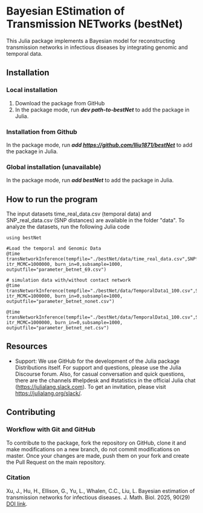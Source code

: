 # Bayesian EStimation of Transmission NETworks (bestNet)
This Julia package implements a Bayesian model for reconstructing transmission networks in infectious diseases by integrating genomic and temporal data.

## Installation
### Local installation
1. Download the package from GitHub
2. In the package mode, run ***dev path-to-bestNet*** to add the package in Julia.

### Installation from Github
In the package mode, run ***add https://github.com/lliu1871/bestNet*** to add the package in Julia.

### Global installation (unavailable)
In the package mode, run ***add bestNet*** to add the package in Julia.

## How to run the program
The input datasets time_real_data.csv (temporal data) and SNP_real_data.csv (SNP distances) are available in the folder "data". To analyze the datasets, run the following Julia code

    using bestNet
    
    #Load the temporal and Genomic Data
    @time transNetworkInference(tempfile="./bestNet/data/time_real_data.csv",SNPfile="./betnet2.0/data/SNP_real_data.csv",Contactfile="",genomeSize=4411532, itr_MCMC=1000000, burn_in=0,subsample=1000, outputfile="parameter_betnet_69.csv")
    
    # simulation data with/without contact network
    @time transNetworkInference(tempfile="./bestNet/data/TemporalData1_100.csv",SNPfile="./betnet2.0/data/SNP1_100.csv",Contactfile="",genomeSize=1000000, itr_MCMC=1000000, burn_in=0,subsample=1000, outputfile="parameter_betnet_nonet.csv")
    
    @time transNetworkInference(tempfile="./bestNet/data/TemporalData1_100.csv",SNPfile="./betnet2.0/data/SNP1_100.csv",Contactfile="./betnet2.0/data/ContactProb1_100.csv",genomeSize=1000000, itr_MCMC=1000000, burn_in=0,subsample=1000, outputfile="parameter_betnet_net.csv")
 

## Resources
- Support: We use GitHub for the development of the Julia package Distributions itself. For support and questions, please use the Julia Discourse forum. Also, for casual conversation and quick questions, there are the channels #helpdesk and #statistics in the official Julia chat (https://julialang.slack.com). To get an invitation, please visit https://julialang.org/slack/.



## Contributing
### Workflow with Git and GitHub
To contribute to the package, fork the repository on GitHub, clone it and make modifications on a new branch, do not commit modifications on master. Once your changes are made, push them on your fork and create the Pull Request on the main repository.

### Citation
Xu, J., Hu, H., Ellison, G., Yu, L., Whalen, C.C., Liu, L. Bayesian estimation of transmission networks for infectious diseases. J. Math. Biol. 2025, 90(29) [DOI link](https://doi.org/10.1007/s00285-025-02193-1).





